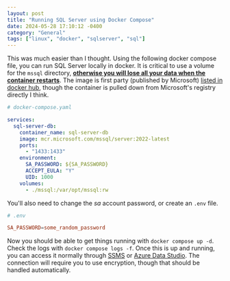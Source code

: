 ```yaml
---
layout: post
title: "Running SQL Server using Docker Compose"
date: 2024-05-28 17:10:12 -0400
category: "General"
tags: ["linux", "docker", "sqlserver", "sql"]
---
```


This was much easier than I thought. Using the following docker compose file, you can run SQL Server locally in docker. It is critical to use a volume for the `mssql` directory, <u>**otherwise you will lose all your data when the container restarts**</u>. The image is first party (published by Microsoft) [listed in docker hub](https://hub.docker.com/_/microsoft-mssql-server/), though the container is pulled down from Microsoft's registry directly I think.

```yaml
# docker-compose.yaml

services:
  sql-server-db:
    container_name: sql-server-db
    image: mcr.microsoft.com/mssql/server:2022-latest
    ports:
      - "1433:1433"
    environment:
      SA_PASSWORD: ${SA_PASSWORD}
      ACCEPT_EULA: "Y"
      UID: 1000
    volumes:
      - ./mssql:/var/opt/mssql:rw
```

You'll also need to change the _sa_ account password, or create an `.env` file.

```conf
# .env

SA_PASSWORD=some_random_password
```

Now you should be able to get things running with `docker compose up -d`. Check the logs with `docker compose logs -f`. Once this is up and running, you can access it normally through [SSMS](https://learn.microsoft.com/en-us/sql/ssms/download-sql-server-management-studio-ssms) or [Azure Data Studio](https://learn.microsoft.com/en-us/azure-data-studio/download-azure-data-studio). The connection will require you to use encryption, though that should be handled automatically.